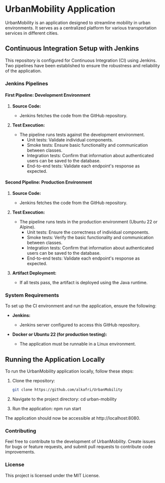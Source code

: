 # UrbanMobility Application

UrbanMobility is an application designed to streamline mobility in urban environments. It serves as a centralized platform for various transportation services in different cities.

## Continuous Integration Setup with Jenkins

This repository is configured for Continuous Integration (CI) using Jenkins. Two pipelines have been established to ensure the robustness and reliability of the application.

### Jenkins Pipelines

#### First Pipeline: Development Environment

1. **Source Code:**
   - Jenkins fetches the code from the GitHub repository.

2. **Test Execution:**
   - The pipeline runs tests against the development environment.
     - Unit tests: Validate individual components.
     - Smoke tests: Ensure basic functionality and communication between classes.
     - Integration tests: Confirm that information about authenticated users can be saved to the database.
     - End-to-end tests: Validate each endpoint's response as expected.

#### Second Pipeline: Production Environment

1. **Source Code:**
   - Jenkins fetches the code from the GitHub repository.

2. **Test Execution:**
   - The pipeline runs tests in the production environment (Ubuntu 22 or Alpine).
     - Unit tests: Ensure the correctness of individual components.
     - Smoke tests: Verify the basic functionality and communication between classes.
     - Integration tests: Confirm that information about authenticated users can be saved to the database.
     - End-to-end tests: Validate each endpoint's response as expected.

3. **Artifact Deployment:**
   - If all tests pass, the artifact is deployed using the Java runtime.

### System Requirements

To set up the CI environment and run the application, ensure the following:

- **Jenkins:**
  - Jenkins server configured to access this GitHub repository.

- **Docker or Ubuntu 22 (for production testing):**
  - The application must be runnable in a Linux environment.

## Running the Application Locally

To run the UrbanMobility application locally, follow these steps:

1. Clone the repository:
   ```bash
   git clone https://github.com/alkafri/UrbanMobility

2. Navigate to the project directory:
    cd urban-mobility

3. Run the application:
    npm run start

The application should now be accessible at http://localhost:8080.

### Contributing
Feel free to contribute to the development of UrbanMobility. Create issues for bugs or feature requests, and submit pull requests to contribute code improvements.

### License
This project is licensed under the MIT License.
